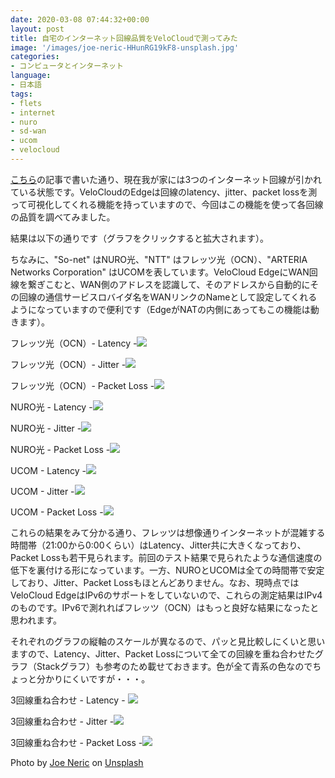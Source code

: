 ```yaml
---
date: 2020-03-08 07:44:32+00:00
layout: post
title: 自宅のインターネット回線品質をVeloCloudで測ってみた
image: '/images/joe-neric-HHunRG19kF8-unsplash.jpg'
categories:
- コンピュータとインターネット
language:
- 日本語
tags:
- flets
- internet
- nuro
- sd-wan
- ucom
- velocloud
---
```


[こちら](http://blog.shin.do/2020/02/nuro-has-come-to-my-house)の記事で書いた通り、現在我が家には3つのインターネット回線が引かれている状態です。VeloCloudのEdgeは回線のlatency、jitter、packet lossを測って可視化してくれる機能を持っていますので、今回はこの機能を使って各回線の品質を調べてみました。

結果は以下の通りです（グラフをクリックすると拡大されます）。

ちなみに、"So-net" はNURO光、"NTT" はフレッツ光（OCN）、"ARTERIA Networks Corporation" はUCOMを表しています。VeloCloud EdgeにWAN回線を繋ぎこむと、WAN側のアドレスを認識して、そのアドレスから自動的にその回線の通信サービスロバイダ名をWANリンクのNameとして設定してくれるようになっていますので便利です（EdgeがNATの内側にあってもこの機能は動きます）。

フレッツ光（OCN）- Latency -![]({{site.baseurl}}/images/FLETS-Latency-1024x677.jpg)

フレッツ光（OCN）- Jitter -![]({{site.baseurl}}/images/FLETS-Jitter-1024x677.jpg)

フレッツ光（OCN）- Packet Loss -![]({{site.baseurl}}/images/FLETS-Packet-Loss-1024x693.jpg)

NURO光 - Latency -![]({{site.baseurl}}/images/NURO-Latency-1024x677.jpg)

NURO光 - Jitter -![]({{site.baseurl}}/images/NURO-Jitter-1024x677.jpg)

NURO光 - Packet Loss -![]({{site.baseurl}}/images/NURO-Pakcet-Loss-1024x693.jpg)

UCOM - Latency -![]({{site.baseurl}}/images/UCOM-Latency-1024x677.jpg)

UCOM - Jitter -![]({{site.baseurl}}/images/UCOM-Jitter-1024x677.jpg)

UCOM - Packet Loss -![]({{site.baseurl}}/images/UCOM-Packet-Loss-1024x693.jpg)

これらの結果をみて分かる通り、フレッツは想像通りインターネットが混雑する時間帯（21:00から0:00くらい）はLatency、Jitter共に大きくなっており、Packet Lossも若干見られます。前回のテスト結果で見られたような通信速度の低下を裏付ける形になっています。一方、NUROとUCOMは全ての時間帯で安定しており、Jitter、Packet Lossもほとんどありません。なお、現時点ではVeloCloud EdgeはIPv6のサポートをしていないので、これらの測定結果はIPv4のものです。IPv6で測れればフレッツ（OCN）はもっと良好な結果になったと思われます。

それぞれのグラフの縦軸のスケールが異なるので、パッと見比較しにくいと思いますので、Latency、Jitter、Packet Lossについて全ての回線を重ね合わせたグラフ（Stackグラフ）も参考のため載せておきます。色が全て青系の色なのでちょっと分かりにくいですが・・・。

3回線重ね合わせ - Latency - ![]({{site.baseurl}}/images/All-Latency-1024x677.jpg)

3回線重ね合わせ - Jitter -![]({{site.baseurl}}/images/All-Jitter-1024x677.jpg)

3回線重ね合わせ - Packet Loss -![]({{site.baseurl}}/images/All-Packet-Loss-1024x693.jpg)

Photo by [Joe Neric](https://unsplash.com/@jneric?utm_source=unsplash&utm_medium=referral&utm_content=creditCopyText) on [Unsplash](https://unsplash.com/s/photos/speed?utm_source=unsplash&utm_medium=referral&utm_content=creditCopyText)
